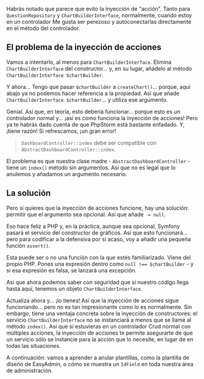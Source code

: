 Habrás notado que parece que evito la inyección de "acción". Tanto para
`QuestionRepository` y `ChartBuilderInterface`, normalmente, cuando estoy en un controlador
Me gusta ser perezoso y autoconectarlas directamente en el método del controlador.

## El problema de la inyección de acciones

Vamos a intentarlo, al menos para `ChartBuilderInterface`. Elimina
`ChartBuilderInterface` del constructor... y, en su lugar, añádelo al método
`ChartBuilderInterface $chartBuilder`.

Y ahora... Tengo que pasar `$chartBuilder` a `createChart()`... porque, aquí abajo
ya no podemos hacer referencia a la propiedad. Así que añade `ChartBuilderInterface $chartBuilder`...
y utiliza ese argumento.

Genial. Así que, en teoría, esto debería funcionar... porque esto es un controlador normal y...
¡así es como funciona la inyección de acciones! Pero ya te habrás dado cuenta de que PhpStorm está
bastante enfadado. Y, ¡tiene razón! Si refrescamos, ¡un gran error!

> `DashboardController::index` debe ser compatible con
> `AbstractDashboardController::index`.

El problema es que nuestra clase madre - `AbstractDashboardController` - tiene un `index()`
método sin argumentos. Así que no es legal que lo anulemos y añadamos un
argumento necesario.

## La solución

Pero si quieres que la inyección de acciones funcione, hay una solución: permitir que el argumento
sea opcional. Así que añade ` = null`.

Eso hace feliz a PHP y, en la práctica, aunque sea opcional, Symfony
pasará el servicio del constructor de gráficos. Así que esto funcionará... pero para codificar a la defensiva
por si acaso, voy a añadir una pequeña función `assert()`.

Esta puede ser o no una función con la que estés familiarizado. Viene del propio PHP.
Pones una expresión dentro como `null !== $chartBuilder` - y si esa expresión
es falsa, se lanzará una excepción.

Así que ahora podemos saber con seguridad que si nuestro código llega hasta aquí, tenemos
un objeto `ChartBuilderInterface`.

Actualiza ahora y... ¡lo tienes! Así que la inyección de acciones sigue funcionando... pero no es
tan impresionante como lo es normalmente. Sin embargo, tiene una ventaja concreta
sobre la inyección de constructores: el servicio `ChartBuilderInterface` no se instanciará
a menos que se llame al método `index()`. Así que si estuvieras en un controlador Crud normal
con múltiples acciones, la inyección de acciones te permite asegurarte de que un servicio
sólo se instancie para la acción que lo necesite, en lugar de en todas las situaciones.

A continuación: vamos a aprender a anular plantillas, como la plantilla de diseño de EasyAdmin, o
cómo se muestra un `IdField` en toda nuestra área de administración.

